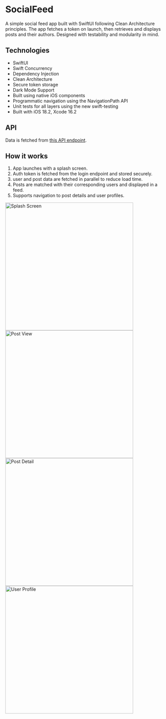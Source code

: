 # SocialFeed

A simple social feed app built with SwiftUI following Clean Architecture principles.
The app fetches a token on launch, then retrieves and displays posts and their authors.
Designed with testability and modularity in mind.

## Technologies

- SwiftUI
- Swift Concurrency
- Dependency Injection
- Clean Architecture
- Secure token storage
- Dark Mode Support
- Built using native iOS components 
- Programmatic navigation using the NavigationPath API
- Unit tests for all layers using the new swift-testing
- Built with iOS 18.2, Xcode 16.2

## API

Data is fetched from [this API endpoint](https://engineering.league.dev/challenge/api/).

## How it works

1. App launches with a splash screen.
2. Auth token is fetched from the login endpoint and stored securely.
3. user and post data are fetched in parallel to reduce load time.
4. Posts are matched with their corresponding users and displayed in a feed.
5. Supports navigation to post details and user profiles.

<img src="https://github.com/user-attachments/assets/981e5cf0-7798-48f0-8a82-66d439df6ccb" alt="Splash Screen" width="400">
<img src="https://github.com/user-attachments/assets/08e9b937-c0c2-4686-9039-f7ca4064829a" alt="Post View" width="400">
<img src="https://github.com/user-attachments/assets/87c5f8c1-3419-43d1-a8b2-826db9d39bfe" alt="Post Detail" width="400">
<img src="https://github.com/user-attachments/assets/5e455ab8-ed9f-40ec-90eb-09065dab80e4" alt="User Profile" width="400">


